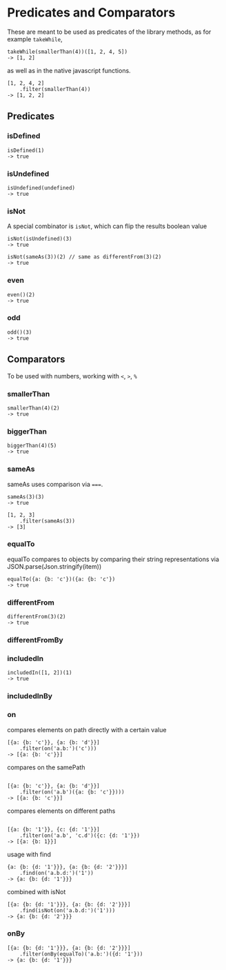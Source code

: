 # Predicates and Comparators

These are meant to be used as predicates of the library 
methods, as for example `takeWhile`,

```
takeWhile(smallerThan(4))([1, 2, 4, 5])
-> [1, 2]
```

as well as in the native javascript functions.

```
[1, 2, 4, 2]
    .filter(smallerThan(4))
-> [1, 2, 2]
```

## Predicates

### isDefined

```
isDefined(1)
-> true
```

### isUndefined

```
isUndefined(undefined)
-> true
```

### isNot 

A special combinator is `isNot`, which can flip the results boolean value

```
isNot(isUndefined)(3) 
-> true

isNot(sameAs(3))(2) // same as differentFrom(3)(2)
-> true
```

### even

```
even()(2)
-> true
```

### odd

```
odd()(3)
-> true
```

## Comparators

To be used with numbers, working with `<`, `>`, `%`

### smallerThan

```
smallerThan(4)(2)
-> true
```

### biggerThan

```
biggerThan(4)(5)
-> true
```

### sameAs

sameAs uses comparison via `===`.

```
sameAs(3)(3)
-> true

[1, 2, 3]
    .filter(sameAs(3))
-> [3]    
```

### equalTo

equalTo compares to objects by comparing their string representations
via JSON.parse(Json.stringify(item))

```
equalTo({a: {b: 'c'})({a: {b: 'c'})
-> true
```

### differentFrom

```
differentFrom(3)(2)
-> true
```

### differentFromBy


### includedIn

```
includedIn([1, 2])(1)
-> true
```

### includedInBy


### on

compares elements on path directly with a certain value

```
[{a: {b: 'c'}}, {a: {b: 'd'}}]
    .filter(on('a.b:')('c')))
-> [{a: {b: 'c'}}]                              
```

compares on the samePath

```

[{a: {b: 'c'}}, {a: {b: 'd'}}]
    .filter(on('a.b')({a: {b: 'c'}})))          
-> [{a: {b: 'c'}}]
```

compares elements on different paths 

```

[{a: {b: '1'}}, {c: {d: '1'}}]                  
    .filter(on('a.b', 'c.d')({c: {d: '1'}})
-> [{a: {b: 1}}]
```

usage with find

```
{a: {b: {d: '1'}}}, {a: {b: {d: '2'}}}]
    .find(on('a.b.d:')('1'))
-> {a: {b: {d: '1'}}}
```

combined with isNot

```
[{a: {b: {d: '1'}}}, {a: {b: {d: '2'}}}]
    .find(isNot(on('a.b.d:')('1')))
-> {a: {b: {d: '2'}}}
```

### onBy

```
[{a: {b: {d: '1'}}}, {a: {b: {d: '2'}}}]
    .filter(onBy(equalTo)('a.b:')({d: '1'}))
-> {a: {b: {d: '1'}}}
```